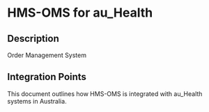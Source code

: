 # HMS-OMS for au_Health

## Description

Order Management System

## Integration Points

This document outlines how HMS-OMS is integrated with au_Health systems in Australia.
